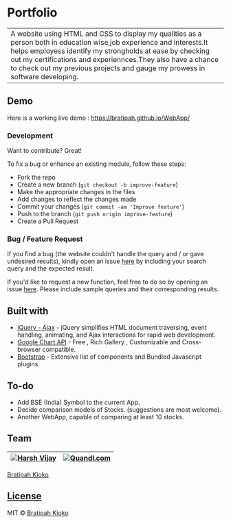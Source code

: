 # Portfolio
<table>
<tr>
<td>
A website using HTML and CSS to display my qualities as a person both in education wise,job experience and interests.It helps employess identify my strongholds at ease by checking out my certifications and experiennces.They also have a chance to check out my previous projects and gauge my prowess in software developing.
</td>
</tr>
</table>


## Demo
Here is a working live demo :  https://bratipah.github.io/WebApp/
 

### Development
Want to contribute? Great!

To fix a bug or enhance an existing module, follow these steps:

- Fork the repo
- Create a new branch (`git checkout -b improve-feature`)
- Make the appropriate changes in the files
- Add changes to reflect the changes made
- Commit your changes (`git commit -am 'Improve feature'`)
- Push to the branch (`git push origin improve-feature`)
- Create a Pull Request 

### Bug / Feature Request

If you find a bug (the website couldn't handle the query and / or gave undesired results), kindly open an issue [here](https://github.com/Bratipah/Portfolio) by including your search query and the expected result.

If you'd like to request a new function, feel free to do so by opening an issue [here](https://github.com/Bratipah/Portfolio). Please include sample queries and their corresponding results.


## Built with 

- [jQuery - Ajax](http://www.w3schools.com/jquery/jquery_ref_ajax.asp) - jQuery simplifies HTML document traversing, event handling, animating, and Ajax interactions for rapid web development.
- [Google Chart API](https://developers.google.com/chart/interactive/docs/quick_start) - Free , Rich Gallery , Customizable and Cross-browser compatible.
- [Bootstrap](http://getbootstrap.com/) - Extensive list of components and  Bundled Javascript plugins.


## To-do
- Add BSE (India) Symbol to the current App.
- Decide comparison models of Stocks. (suggestions are most welcome).
- Another WebApp, capable of comparing at least 10 stocks.

## Team

[![Harsh Vijay](https://avatars1.githubusercontent.com/u/12688534?v=3&s=144)](https://github.com/iharsh234)  | [![Quandl.com](https://github.com/iharsh234/WebApp/blob/master/images/quandl.jpg)](https://www.quandl.com/)
---|---
[Bratipah Kioko ](https://github.com/Bratipah/Portfolio/blob/gh-pages/images/IMG_20190823_140252.jpg) 

## [License](https://github.com/bratipah/WebApp/blob/master/LICENSE.md)

MIT © [Bratipah Kioko ](https://github.com/bratipah)

